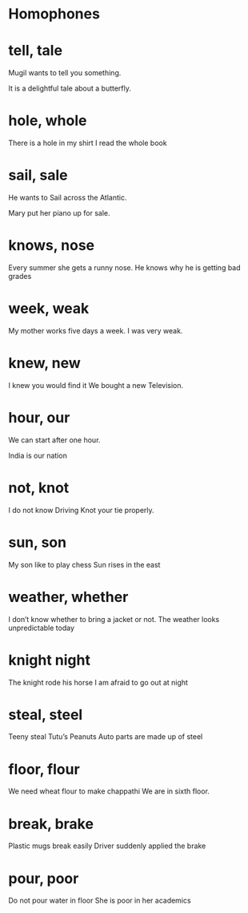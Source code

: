 # Homophones

# tell, tale

Mugil wants to tell you something.

It is a delightful tale about a butterfly.

# hole, whole

There is a hole in my shirt
I read the whole book

# sail, sale

He wants to Sail across the Atlantic.

Mary put her piano up for sale.

# knows, nose

Every summer she gets a runny nose.
He knows why he is getting bad grades

# week, weak

My mother works five days a week.
I was very weak.

# knew, new

I knew you would find it
We bought a new Television.

# hour, our

We can start after one hour.

India is our nation 

# not, knot

 I do not know Driving
Knot your tie properly.

# sun, son

My son like to play chess
Sun rises in the east

# weather, whether

I don’t know whether to bring a jacket or not.
The weather looks unpredictable today

# knight night

The knight rode his horse
I am afraid to go out at night

# steal, steel

Teeny steal Tutu’s Peanuts
Auto parts are made up of steel

# floor, flour

We need wheat flour to make chappathi
We are in sixth floor.

# break, brake

Plastic mugs break easily
Driver suddenly applied the brake

# pour, poor

Do not pour water in floor
She is poor in her academics

